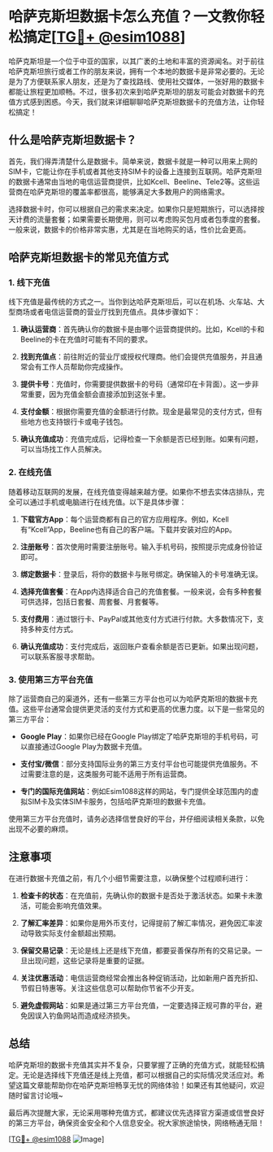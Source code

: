 # 哈萨克斯坦数据卡怎么充值？一文教你轻松搞定[[TG💪+ @esim1088](https://t.me/s/esim1088)]

哈萨克斯坦是一个位于中亚的国家，以其广袤的土地和丰富的资源闻名。对于前往哈萨克斯坦旅行或者工作的朋友来说，拥有一个本地的数据卡是非常必要的。无论是为了方便联系家人朋友，还是为了查找路线、使用社交媒体，一张好用的数据卡都能让旅程更加顺畅。不过，很多初次来到哈萨克斯坦的朋友可能会对数据卡的充值方式感到困惑。今天，我们就来详细聊聊哈萨克斯坦数据卡的充值方法，让你轻松搞定！

## 什么是哈萨克斯坦数据卡？

首先，我们得弄清楚什么是数据卡。简单来说，数据卡就是一种可以用来上网的SIM卡，它能让你在手机或者其他支持SIM卡的设备上连接到互联网。哈萨克斯坦的数据卡通常由当地的电信运营商提供，比如Kcell、Beeline、Tele2等。这些运营商在哈萨克斯坦的覆盖率都很高，能够满足大多数用户的网络需求。

选择数据卡时，你可以根据自己的需求来决定。如果你只是短期旅行，可以选择按天计费的流量套餐；如果需要长期使用，则可以考虑购买包月或者包季度的套餐。一般来说，数据卡的价格非常实惠，尤其是在当地购买的话，性价比会更高。

## 哈萨克斯坦数据卡的常见充值方式

### 1. 线下充值

线下充值是最传统的方式之一。当你到达哈萨克斯坦后，可以在机场、火车站、大型商场或者电信运营商的营业厅找到充值点。具体步骤如下：

1. **确认运营商**：首先确认你的数据卡是由哪个运营商提供的。比如，Kcell的卡和Beeline的卡在充值时可能有不同的要求。
   
2. **找到充值点**：前往附近的营业厅或授权代理商。他们会提供充值服务，并且通常会有工作人员帮助你完成操作。

3. **提供卡号**：充值时，你需要提供数据卡的号码（通常印在卡背面）。这一步非常重要，因为充值金额会直接添加到这张卡里。

4. **支付金额**：根据你需要充值的金额进行付款。现金是最常见的支付方式，但有些地方也支持银行卡或电子钱包。

5. **确认充值成功**：充值完成后，记得检查一下余额是否已经到账。如果有问题，可以当场找工作人员解决。

### 2. 在线充值

随着移动互联网的发展，在线充值变得越来越方便。如果你不想去实体店排队，完全可以通过手机或电脑进行在线充值。以下是具体步骤：

1. **下载官方App**：每个运营商都有自己的官方应用程序。例如，Kcell有“Kcell”App，Beeline也有自己的客户端。下载并安装对应的App。

2. **注册账号**：首次使用时需要注册账号。输入手机号码，按照提示完成身份验证即可。

3. **绑定数据卡**：登录后，将你的数据卡与账号绑定。确保输入的卡号准确无误。

4. **选择充值套餐**：在App内选择适合自己的充值套餐。一般来说，会有多种套餐可供选择，包括日套餐、周套餐、月套餐等。

5. **支付费用**：通过银行卡、PayPal或其他支付方式进行付款。大多数情况下，支持多种支付方式。

6. **确认充值成功**：支付完成后，返回账户查看余额是否已更新。如果出现问题，可以联系客服寻求帮助。

### 3. 使用第三方平台充值

除了运营商自己的渠道外，还有一些第三方平台也可以为哈萨克斯坦的数据卡充值。这些平台通常会提供更灵活的支付方式和更高的优惠力度。以下是一些常见的第三方平台：

- **Google Play**：如果你已经在Google Play绑定了哈萨克斯坦的手机号码，可以直接通过Google Play为数据卡充值。
  
- **支付宝/微信**：部分支持国际业务的第三方支付平台也可能提供充值服务。不过需要注意的是，这类服务可能不适用于所有运营商。

- **专门的国际充值网站**：例如Esim1088这样的网站，专门提供全球范围内的虚拟SIM卡及实体SIM卡服务，包括哈萨克斯坦的数据卡充值。

使用第三方平台充值时，请务必选择信誉良好的平台，并仔细阅读相关条款，以免出现不必要的麻烦。

## 注意事项

在进行数据卡充值之前，有几个小细节需要注意，以确保整个过程顺利进行：

1. **检查卡的状态**：在充值前，先确认你的数据卡是否处于激活状态。如果卡未激活，可能会影响充值效果。

2. **了解汇率差异**：如果你是用外币支付，记得提前了解汇率情况，避免因汇率波动导致实际支付金额超出预期。

3. **保留交易记录**：无论是线上还是线下充值，都要妥善保存所有的交易记录。一旦出现问题，这些记录将是重要的证据。

4. **关注优惠活动**：电信运营商经常会推出各种促销活动，比如新用户首充折扣、节假日特惠等。关注这些信息可以帮助你节省不少开支。

5. **避免虚假网站**：如果是通过第三方平台充值，一定要选择正规可靠的平台，避免因误入钓鱼网站而造成经济损失。

## 总结

哈萨克斯坦的数据卡充值其实并不复杂，只要掌握了正确的充值方式，就能轻松搞定。无论是选择线下充值还是线上充值，都可以根据自己的实际情况灵活应对。希望这篇文章能帮助你在哈萨克斯坦畅享无忧的网络体验！如果还有其他疑问，欢迎随时留言讨论哦~

最后再次提醒大家，无论采用哪种充值方式，都建议优先选择官方渠道或信誉良好的第三方平台，确保资金安全和个人信息安全。祝大家旅途愉快，网络畅通无阻！

[[TG💪+ @esim1088](https://t.me/s/esim1088) ![Image](https://i.postimg.cc/4NQfJmqS/Snipaste-2025-05-13-00-14-12.png)]